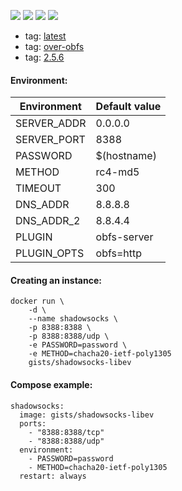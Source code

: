 ![](https://img.shields.io/badge/shadowsocks--libev-3.1.1-brightgreen.svg) ![](https://img.shields.io/badge/Alpine-3.6-brightgreen.svg) ![](https://img.shields.io/docker/stars/gists/shadowsocks-libev.svg) ![](https://img.shields.io/docker/pulls/gists/shadowsocks-libev.svg)

- tag: [latest](https://github.com/iHavee/dockerfiles/blob/master/shadowsocks/libev/Dockerfile)
- tag: [over-obfs](https://github.com/iHavee/dockerfiles/blob/ss-obfs/shadowsocks/libev/Dockerfile)
- tag: [2.5.6](https://github.com/iHavee/dockerfiles/blob/ss-2.5.6/shadowsocks/libev/Dockerfile)

#### Environment:

| Environment | Default value |
|-------------|---------------|
| SERVER_ADDR | 0.0.0.0       |
| SERVER_PORT | 8388          |
| PASSWORD    | $(hostname)   |
| METHOD      | rc4-md5       |
| TIMEOUT     | 300           |
| DNS_ADDR    | 8.8.8.8       |
| DNS_ADDR_2  | 8.8.4.4       |
| PLUGIN      | obfs-server   |
| PLUGIN_OPTS | obfs=http     |

#### Creating an instance:

    docker run \
        -d \
        --name shadowsocks \
        -p 8388:8388 \
        -p 8388:8388/udp \
        -e PASSWORD=password \
        -e METHOD=chacha20-ietf-poly1305
        gists/shadowsocks-libev

#### Compose example:

    shadowsocks:
      image: gists/shadowsocks-libev
      ports:
        - "8388:8388/tcp"
        - "8388:8388/udp"
      environment:
        - PASSWORD=password
        - METHOD=chacha20-ietf-poly1305
      restart: always
